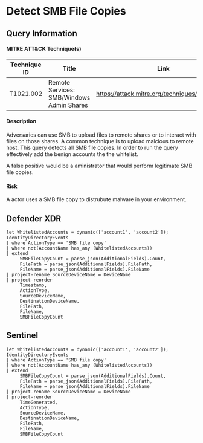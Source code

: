 # Detect SMB File Copies

## Query Information

#### MITRE ATT&CK Technique(s)

| Technique ID | Title    | Link    |
| ---  | --- | --- |
| T1021.002 | Remote Services: SMB/Windows Admin Shares|https://attack.mitre.org/techniques/T1021/002|

#### Description
Adversaries can use SMB to upload files to remote shares or to interact with files on those shares. A common technique is to upload malcious to remote host. This query detects all SMB file copies. In order to run the query effectively add the benign accounts the the whitelist.

A false positive would be a aministrator that would perform legitimate SMB file copies. 

#### Risk
A actor uses a SMB file copy to distrubute malware in your environment. 

## Defender XDR

```
let WhitelistedAccounts = dynamic(['account1', 'account2']);
IdentityDirectoryEvents
| where ActionType == 'SMB file copy'
| where not(AccountName has_any (WhitelistedAccounts))
| extend 
     SMBFileCopyCount = parse_json(AdditionalFields).Count,
     FilePath = parse_json(AdditionalFields).FilePath,
     FileName = parse_json(AdditionalFields).FileName
| project-rename SourceDeviceName = DeviceName
| project-reorder
     Timestamp,
     ActionType,
     SourceDeviceName,
     DestinationDeviceName,
     FilePath,
     FileName,
     SMBFileCopyCount
```
## Sentinel 
```
let WhitelistedAccounts = dynamic(['account1', 'account2']);
IdentityDirectoryEvents
| where ActionType == 'SMB file copy'
| where not(AccountName has_any (WhitelistedAccounts))
| extend 
     SMBFileCopyCount = parse_json(AdditionalFields).Count,
     FilePath = parse_json(AdditionalFields).FilePath,
     FileName = parse_json(AdditionalFields).FileName
| project-rename SourceDeviceName = DeviceName
| project-reorder
     TimeGenerated,
     ActionType,
     SourceDeviceName,
     DestinationDeviceName,
     FilePath,
     FileName,
     SMBFileCopyCount
```



